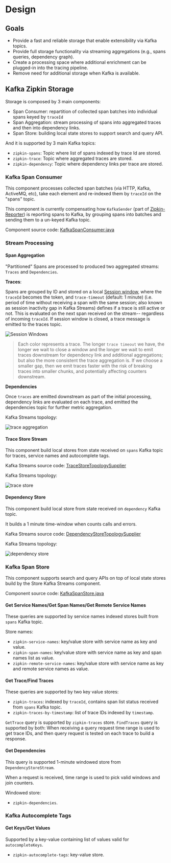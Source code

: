 # Design

## Goals

* Provide a fast and reliable storage that enable extensibility via Kafka topics.
* Provide full storage functionality via streaming aggregations (e.g., spans queries, dependency graph).
* Create a processing space where additional enrichment can be plugged-in into the tracing pipeline.
* Remove need for additional storage when Kafka is available.

## Kafka Zipkin Storage

Storage is composed by 3 main components: 

- Span Consumer: repartition of collected span batches into individual spans keyed by `traceId`
- Span Aggregation: stream processing of spans into aggregated traces and then into dependency links.
- Span Store: building local state stores to support search and query API.

And it is supported by 3 main Kafka topics:

- `zipkin-spans`: Topic where list of spans indexed by trace Id are stored.
- `zipkin-trace`: Topic where aggregated traces are stored.
- `zipkin-dependency`: Topic where dependency links per trace are stored. 

### Kafka Span Consumer

This component processes collected span batches (via HTTP, Kafka, ActiveMQ, etc), 
take each element and re-indexed them by `traceId` on the "spans" topic.

This component is currently compensating how `KafkaSender` (part of [Zipkin-Reporter](https://github.com/openzipkin/zipkin-reporter-java))
is reporting spans to Kafka, by grouping spans into batches and sending them to a un-keyed
Kafka topic.

Component source code: [KafkaSpanConsumer.java](storage/src/main/java/zipkin2/storage/kafka/KafkaSpanConsumer.java)

### Stream Processing

#### Span Aggregation

"Partitioned" Spans are processed to produced two aggregated streams: `Traces` and `Dependencies`.

**Traces**: 

Spans are grouped by ID and stored on a local
[Session window](https://kafka.apache.org/23/javadoc/org/apache/kafka/streams/kstream/SessionWindows.html),
where the `traceId` becomes the token, and `trace-timeout` (default: 1 minute)
(i.e. period of time without receiving a span with the same session; also known as session inactivity gap
in Kafka Streams) 
defines if a trace is still active or not. This is evaluated on the next span received on the stream--
regardless of incoming `traceId`. If session window is closed, a trace message is emitted to the 
traces topic.

![Session Windows](https://kafka.apache.org/20/images/streams-session-windows-02.png)

> Each color represents a trace. The longer `trace timeout` we have, the longer we wait 
to close a window and the longer we wait to emit traces downstream for dependency link and additional
aggregations; but also the more consistent the trace aggregation is.
If we choose a smaller gap, then we emit traces faster with the risk of breaking traces into 
smaller chunks, and potentially affecting counters downstream.

**Dependencies**

Once `traces` are emitted downstream as part of the initial processing, dependency links are evaluated
on each trace, and emitted the dependencies topic for further metric aggregation.

Kafka Streams topology:

![trace aggregation](docs/trace-aggregation-topology.png)

#### Trace Store Stream

This component build local stores from state received on `spans` Kafka topic 
for traces, service names and autocomplete tags. 

Kafka Streams source code: [TraceStoreTopologySupplier](storage/src/main/java/zipkin2/storage/kafka/streams/TraceStoreTopologySupplier.java)

Kafka Streams topology:

![trace store](docs/trace-store-topology.png)

#### Dependency Store

This component build local store from state received on `dependency` Kafka topic.

It builds a 1 minute time-window when counts calls and errors.

Kafka Streams source code: [DependencyStoreTopologySupplier](storage/src/main/java/zipkin2/storage/kafka/streams/DependencyStoreTopologySupplier.java)

Kafka Streams topology:

![dependency store](docs/dependency-store-topology.png)

### Kafka Span Store

This component supports search and query APIs on top of local state stores build by the Store 
Kafka Streams component.

Component source code: [KafkaSpanStore.java](storage/src/main/java/zipkin2/storage/kafka/KafkaSpanStore.java)

#### Get Service Names/Get Span Names/Get Remote Service Names

These queries are supported by service names indexed stores built from `spans` Kafka topic.

Store names:

- `zipkin-service-names`: key/value store with service name as key and value.
- `zipkin-span-names`: key/value store with service name as key and span names list as value.
- `zipkin-remote-service-names`: key/value store with service name as key and remote service names as value.

#### Get Trace/Find Traces

These queries are supported by two key value stores: 

- `zipkin-traces`: indexed by `traceId`, contains span list status received from `spans` Kafka topic.
- `zipkin-traces-by-timestamp`: list of trace IDs indexed by `timestamp`.

`GetTrace` query is supported by `zipkin-traces` store.
`FindTraces` query is supported by both: When receiving a query request time range is used to get
trace IDs, and then query request is tested on each trace to build a response.

#### Get Dependencies

This query is supported 1-minute windowed store from `DependencyStoreStream`.

When a request is received, time range is used to pick valid windows and join counters.

Windowed store:

- `zipkin-dependencies`.

### Kafka Autocomplete Tags

#### Get Keys/Get Values

Supported by a key-value containing list of values valid for `autocompleteKeys`.

- `zipkin-autocomplete-tags`: key-value store.
